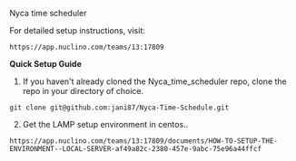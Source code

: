 Nyca time scheduler 

For detailed setup instructions, visit:
```
https://app.nuclino.com/teams/13:17809
```

**Quick Setup Guide**

1. If you haven't already cloned the Nyca_time_scheduler repo, clone the repo in your directory of choice.
```
git clone git@github.com:jani87/Nyca-Time-Schedule.git
```
2. Get the LAMP setup environment in centos.. 
```
https://app.nuclino.com/teams/13:17809/documents/HOW-TO-SETUP-THE-ENVIRONMENT--LOCAL-SERVER-af49a82c-2380-457e-9abc-75e96a44ffcf
```
